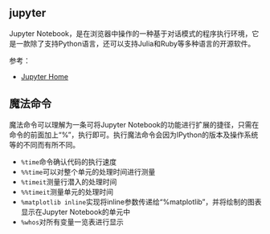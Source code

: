 ## jupyter

Jupyter Notebook，是在浏览器中操作的一种基于对话模式的程序执行环境，它是一款除了支持Python语言，还可以支持Julia和Ruby等多种语言的开源软件。

参考：

- [Jupyter Home](https://jupyter.org/)

## 魔法命令

魔法命令可以理解为一条可将Jupyter Notebook的功能进行扩展的捷径，只需在命令的前面加上“%”，执行即可。执行魔法命令会因为IPython的版本及操作系统等的不同而有所不同。

- `%time`命令确认代码的执行速度
- `%%time`可以对整个单元的处理时间进行测量
- `%timeit`测量行潜入的处理时间
- `%%timeit`测量单元的处理时间
- `%matplotlib inline`实现将inline参数传递给“%matplotlib”，并将绘制的图表显示在Jupyter Notebook的单元中
- `%whos`对所有变量一览表进行显示